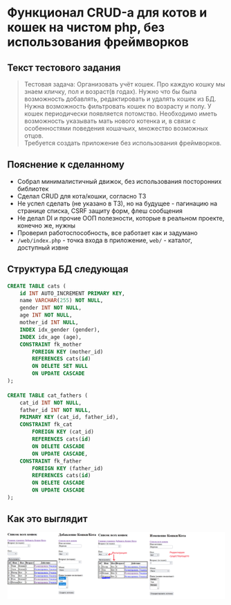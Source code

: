 # Функционал CRUD-а для котов и кошек на чистом php, без использования фреймворков 

## Текст тестового задания

>Тестовая задача:
> Организовать учёт кошек. Про каждую кошку мы знаем кличку, пол и возраст(в годах). Нужно что бы была возможность добавлять, редактировать и удалять кошек из БД. Нужна возможность фильтровать кошек по возрасту и полу. У кошек периодически появляется потомство. Необходимо иметь возможность указывать мать нового котенка и, в связи с особенностями поведения кошачьих, множество возможных отцов.     
> Требуется создать приложение без использования фреймворков.

## Пояснение к сделанному

- Собрал минималистичный движок, без использования посторонних библиотек
- Сделал CRUD для кота/кошки, согласно ТЗ
- Не успел сделать (не указано в ТЗ), но на будущее - пагинацию на странице списка, CSRF защиту форм, флеш сообщения
- Не делал DI и прочие ООП полезности, которые в реальном проекте, конечно же, нужны
- Проверил работоспособность, все работает как и задумано
- ```/web/index.php``` - точка входа в приложение, ```web/``` - каталог, доступный извне

## Структура БД следующая

```sql
CREATE TABLE cats (
    id INT AUTO_INCREMENT PRIMARY KEY,
    name VARCHAR(255) NOT NULL,
    gender INT NOT NULL,
    age INT NOT NULL,
    mother_id INT NULL,
    INDEX idx_gender (gender),
    INDEX idx_age (age),
    CONSTRAINT fk_mother
        FOREIGN KEY (mother_id)
        REFERENCES cats(id)
        ON DELETE SET NULL
        ON UPDATE CASCADE
);

CREATE TABLE cat_fathers (
    cat_id INT NOT NULL,
    father_id INT NOT NULL,
    PRIMARY KEY (cat_id, father_id),
    CONSTRAINT fk_cat
        FOREIGN KEY (cat_id)
        REFERENCES cats(id)
        ON DELETE CASCADE
        ON UPDATE CASCADE,
    CONSTRAINT fk_father
        FOREIGN KEY (father_id)
        REFERENCES cats(id)
        ON DELETE CASCADE
        ON UPDATE CASCADE
);
```

## Как это выглядит

![demo of the cats crud functionality ](https://raw.githubusercontent.com/mgrechanik/cats-crud-test-task/refs/heads/main/cats_test_task.png "CRUD котов")